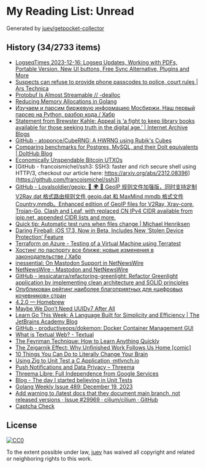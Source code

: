 # My Reading List: Unread

Generated by [juev/getpocket-collector](https://github.com/juev/getpocket-collector)

## History (34/2733 items)

- [LogseqTimes 2023-12-16: Logseq Updates, Working with PDFs, Portable Version, New UI buttons, Free Sync Alternative, Plugins and More](https://www.logseqtimes.com/logseqtimes-2023-12-16-logseq-updates/)
- [Suspects can refuse to provide phone passcodes to police, court rules | Ars Technica](https://arstechnica.com/tech-policy/2023/12/suspects-can-refuse-to-provide-phone-passcodes-to-police-court-rules/)
- [Protobuf Is Almost Streamable // -dealloc](https://belkadan.com/blog/2023/12/Protobuf-Is-Almost-Streamable/)
- [Reducing Memory Allocations in Golang](https://chris124567.github.io/2021-06-21-go-performance/)
- [Изучаем и парсим биржевую информацию Мосбиржи. Наш первый парсер на Python, разбор кода / Хабр](https://habr.com/ru/articles/781006/)
- [Statement from Brewster Kahle: Appeal is ‘a fight to keep library books available for those seeking truth in the digital age.’ | Internet Archive Blogs](https://blog.archive.org/2023/12/15/brewster-kahle-appeal-statement/)
- [GitHub - atoponce/CubeRNG: A HWRNG using Rubik's Cubes](https://github.com/atoponce/CubeRNG)
- [Comparing benchmarks for Postgres, MySQL, and their Dolt equivalents | DoltHub Blog](https://www.dolthub.com/blog/2023-12-15-benchmarking-postgres-mysql-dolt/)
- [Economically Unspendable Bitcoin UTXOs](https://blog.lopp.net/economically-unspendable-bitcoin-utxos/)
- [GitHub - francoismichel/ssh3: SSH3: faster and rich secure shell using HTTP/3, checkout our article here: https://arxiv.org/abs/2312.08396](https://github.com/francoismichel/ssh3)
- [GitHub - Loyalsoldier/geoip: 🌚 🌍 🌝 GeoIP 规则文件加强版，同时支持定制 V2Ray dat 格式路由规则文件 geoip.dat 和 MaxMind mmdb 格式文件 Country.mmdb。Enhanced edition of GeoIP files for V2Ray, Xray-core, Trojan-Go, Clash and Leaf, with replaced CN IPv4 CIDR available from ipip.net, appended CIDR lists and more.](https://github.com/Loyalsoldier/geoip)
- [Quick tip: Automatic test runs when files change | Michael Henriksen](https://michenriksen.com/posts/automatically-run-go-test-on-file-changes/)
- [Daring Fireball: iOS 17.3, Now in Beta, Includes New ‘Stolen Device Protection’ Feature](https://daringfireball.net/2023/12/ios_17-3_stolen_device_protection)
- [Terraform on Azure - Testing of a Virtual Machine using Terratest](https://www.patrickkoch.dev/posts/post_33/)
- [Хостинг по паспорту все ближе: новые изменения в законодательстве / Хабр](https://habr.com/ru/articles/781196/)
- [inessential: On Mastodon Support in NetNewsWire](https://inessential.com/2023/12/17/on_mastodon_support_in_netnewswire)
- [NetNewsWire - Mastodon and NetNewsWire](https://netnewswire.blog/2023/12/17/mastodon-and-netnewswire.html)
- [GitHub - jessicatarra/refactoring-greenlight: Refactor Greenlight application by implementing clean architecture and SOLID principles](https://github.com/jessicatarra/refactoring-greenlight)
- [Опубликован рейтинг наиболее благоприятных для «цифровых кочевников» стран](https://roskomsvoboda.org/post/best-country-for-dig-nomads/)
- [4.2.0 — Homebrew](https://brew.sh/2023/12/18/homebrew-4.2.0/)
- [Maybe We Don’t Need UUIDv7 After All](https://lu.sagebl.eu/notes/maybe-we-dont-need-uuidv7/)
- [Learn Go This Week: A Language Built for Simplicity and Efficiency | The JetBrains Academy Blog](https://blog.jetbrains.com/education/2023/12/18/learn-go-community-course/)
- [GitHub - productiveops/dokemon: Docker Container Management GUI](https://github.com/productiveops/dokemon)
- [What is Textual Web? - Textual](https://textual.textualize.io/blog/2023/09/06/what-is-textual-web/)
- [The Feynman Technique: How to Learn Anything Quickly](https://todoist.com/ru/inspiration/feynman-technique)
- [The Zeigarnik Effect: Why Unfinished Work Follows Us Home [comic]](https://todoist.com/ru/inspiration/zeigarnik-effect-comic)
- [10 Things You Can Do to Literally Change Your Brain](https://todoist.com/ru/inspiration/change-your-brain)
- [Using Zig to Unit Test a C Application ·mtlynch.io](https://mtlynch.io/notes/zig-unit-test-c/)
- [Push Notifications and Data Privacy – Threema](https://threema.ch/en/blog/posts/push-notifications-and-data-privacy)
- [Threema Libre: Full Independence from Google Services](https://threema.ch/en/blog/posts/threema-libre)
- [Blog - The day I started believing in Unit Tests](https://mental-reverb.com/blog.php?id=42)
- [Golang Weekly Issue 489: December 19, 2023](https://golangweekly.com/issues/489)
- [Add warning to /latest docs that they document main branch, not released versions · Issue #29969 · cilium/cilium · GitHub](https://github.com/cilium/cilium/issues/29969)
- [Captcha Check](https://www.dreamwidth.org/captcha)

## License

[![CC0](https://mirrors.creativecommons.org/presskit/buttons/88x31/svg/cc-zero.svg)](https://creativecommons.org/publicdomain/zero/1.0/)

To the extent possible under law, [juev](https://github.com/juev) has waived all copyright and related or neighboring rights to this work.
